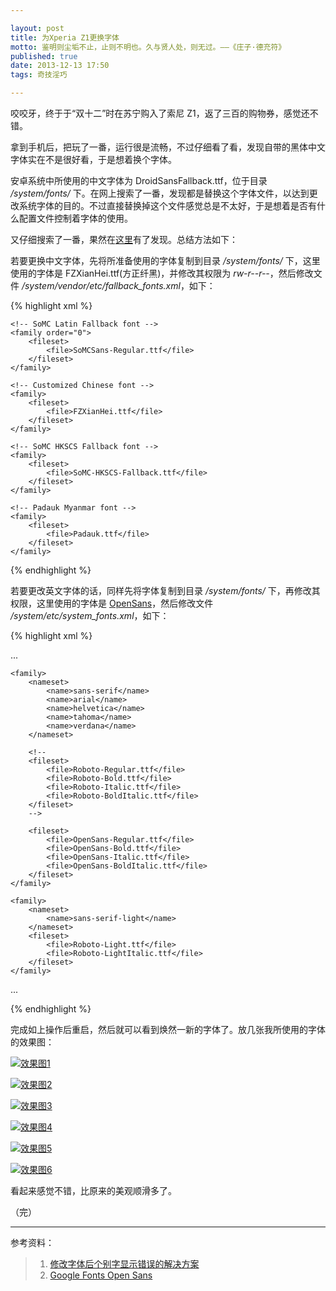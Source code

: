```yaml
---

layout: post
title: 为Xperia Z1更换字体
motto: 鉴明则尘垢不止，止则不明也。久与贤人处，则无过。——《庄子·德充符》
published: true
date: 2013-12-13 17:50
tags: 奇技淫巧

---
```


咬咬牙，终于于“双十二”时在苏宁购入了索尼 Z1，返了三百的购物券，感觉还不错。

拿到手机后，把玩了一番，运行很是流畅，不过仔细看了看，发现自带的黑体中文字体实在不是很好看，于是想着换个字体。

<!-- more -->

安卓系统中所使用的中文字体为 DroidSansFallback.ttf，位于目录 */system/fonts/* 下。在网上搜索了一番，发现都是替换这个字体文件，以达到更改系统字体的目的。不过直接替换掉这个文件感觉总是不太好，于是想着是否有什么配置文件控制着字体的使用。

又仔细搜索了一番，果然在[这里][ref-1]有了发现。总结方法如下：

若要更换中文字体，先将所准备使用的字体复制到目录 */system/fonts/* 下，这里使用的字体是 FZXianHei.ttf(方正纤黑)，并修改其权限为 *rw-r--r--*，然后修改文件 */system/vendor/etc/fallback_fonts.xml*，如下：

{% highlight xml %}

<?xml version="1.0" encoding="utf-8"?>
<familyset>

    <!-- SoMC Latin Fallback font -->
    <family order="0">
        <fileset>
            <file>SoMCSans-Regular.ttf</file>
        </fileset>
    </family>

<!-- ### 增加如下几行 ### -->
    <!-- Customized Chinese font -->
    <family>
        <fileset>
            <file>FZXianHei.ttf</file>
        </fileset>
    </family>
<!-- ### 修改结束 ### -->

    <!-- SoMC HKSCS Fallback font -->
    <family>
        <fileset>
            <file>SoMC-HKSCS-Fallback.ttf</file>
        </fileset>
    </family>

    <!-- Padauk Myanmar font -->
    <family>
        <fileset>
            <file>Padauk.ttf</file>
        </fileset>
    </family>

</familyset>

{% endhighlight %}

若要更改英文字体的话，同样先将字体复制到目录 */system/fonts/* 下，再修改其权限，这里使用的字体是 [OpenSans][ref-2]，然后修改文件 */system/etc/system_fonts.xml*，如下：

{% highlight xml %}

<?xml version="1.0" encoding="utf-8"?>
...
<familyset>

    <family>
        <nameset>
            <name>sans-serif</name>
            <name>arial</name>
            <name>helvetica</name>
            <name>tahoma</name>
            <name>verdana</name>
        </nameset>

<!-- ### 注释如下几行 ### -->
        <!--
        <fileset>
            <file>Roboto-Regular.ttf</file>
            <file>Roboto-Bold.ttf</file>
            <file>Roboto-Italic.ttf</file>
            <file>Roboto-BoldItalic.ttf</file>
        </fileset>
        -->
<!-- ### 再增加如下几行 ### -->
        <fileset>
            <file>OpenSans-Regular.ttf</file>
            <file>OpenSans-Bold.ttf</file>
            <file>OpenSans-Italic.ttf</file>
            <file>OpenSans-BoldItalic.ttf</file>
        </fileset>
    </family>
<!-- ### 修改结束 ### -->

    <family>
        <nameset>
            <name>sans-serif-light</name>
        </nameset>
        <fileset>
            <file>Roboto-Light.ttf</file>
            <file>Roboto-LightItalic.ttf</file>
        </fileset>
    </family>
...

</familyset>

{% endhighlight %}

完成如上操作后重启，然后就可以看到焕然一新的字体了。放几张我所使用的字体的效果图：

[![效果图1][pic-1]][pic-1]

[![效果图2][pic-2]][pic-2]

[![效果图3][pic-3]][pic-3]

[![效果图4][pic-4]][pic-4]

[![效果图5][pic-5]][pic-5]

[![效果图6][pic-6]][pic-6]

看起来感觉不错，比原来的美观顺滑多了。

（完）

------

参考资料：

> 1. [修改字体后个别字显示错误的解决方案][ref-1]
> 2. [Google Fonts Open Sans][ref-2]

[ref-1]: http://bbs.gfan.com/android-6074602-1-1.html
[ref-2]: http://www.google.com/fonts/specimen/Open+Sans

[pic-1]: https://ucry3q.dm2302.livefilestore.com/y2pjm3t6-RCco7-o9hgFRKL3Z63FdvhwSoBhyeGc29EILqskLSLeap2kMcCVGYFw8kltdahFoGJot04qfSl1j3ImNJA41MZ7RpWBpnZo8QJG7g/2013-12-13.01.jpg?psid=1
[pic-2]: https://ucry3q.dm2302.livefilestore.com/y2pFuFso367S-Hb2aiyKjyro3vlu5PZ_22YhTOgLlJBg4MnVXbccd9xEQbzFdzsJwjc6S-Y0HwE-0rI9JdxYfsgN52vp645IXDMb2uwV1rDJB8/2013-12-13.02.jpg?psid=1
[pic-3]: https://ucry3q.dm2302.livefilestore.com/y2pg6xY71GJQDSRkx3ROZUYpJO7l4sgw5Nai1NvU8vDiKqKJJFDt3by2MAmCU0m09VF5joKFnEZxobUQy8vGDc69Xzb9yLSaceenVP2ewoFxOQ/2013-12-13.03.jpg?psid=1
[pic-4]: https://ucry3q.dm2302.livefilestore.com/y2pUsF7nYpd3Pwczf3IsvZtJukgdA3_VpNiK3H24K0XB3XtkuZLCHZ7po3Qv3sEiOXdapP85lyUtlHIrqdFkh1DMLZz37MMcvsqBYcGMY9xIHU/2013-12-13.04.jpg?psid=1
[pic-5]: https://ucry3q.dm2302.livefilestore.com/y2pjjXKh4zVSmviA8l2se4WErAdyOE5wePmM3jZ11pgNWdA1Xro_4COblb1nyAoj3Ir0gDczUyc5BqnOQS4rimY9LEpxoLZJht1RuWxCoPf7-w/2013-12-13.05.jpg?psid=1
[pic-6]: https://ucry3q.dm2302.livefilestore.com/y2pbcGI6qIfcKtf2eVf_vhaJs-gT7s1_wRmaUFEzZvqsu24BUTEiLncimCuL_n_GMTA15KMGnIcZDBxnQw6ENwclH1EFlE9t2iMWRmM5CHePt0/2013-12-13.06.jpg?psid=1
